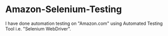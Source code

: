 # Amazon-Selenium-Testing
I have done automation testing on "Amazon.com" using Automated Testing Tool i.e. "Selenium WebDriver".
